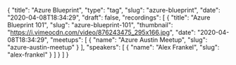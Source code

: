 {
  "title": "Azure Blueprint",
  "type": "tag",
  "slug": "azure-blueprint",
  "date": "2020-04-08T18:34:29",
  "draft": false,
  "recordings": [
    {
      "title": "Azure Blueprint 101",
      "slug": "azure-blueprint-101",
      "thumbnail": "https://i.vimeocdn.com/video/876243475_295x166.jpg",
      "date": "2020-04-08T18:34:29",
      "meetups": [
        {
          "name": "Azure Austin Meetup",
          "slug": "azure-austin-meetup"
        }
      ],
      "speakers": [
        {
          "name": "Alex Frankel",
          "slug": "alex-frankel"
        }
      ]
    }
  ]
}